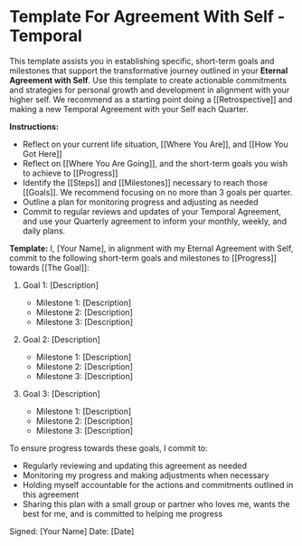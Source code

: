 # Template For Agreement With Self - Temporal

This template assists you in establishing specific, short-term goals and milestones that support the transformative journey outlined in your **Eternal Agreement with Self**. Use this template to create actionable commitments and strategies for personal growth and development in alignment with your higher self. We recommend as a starting point doing a [[Retrospective]] and making a new Temporal Agreement with your Self each Quarter. 

**Instructions:**

-   Reflect on your current life situation, [[Where You Are]], and [[How You Got Here]]   
-   Reflect on [[Where You Are Going]], and the short-term goals you wish to achieve to [[Progress]] 
-   Identify the [[Steps]] and [[Milestones]] necessary to reach those [[Goals]]. We recommend focusing on no more than 3 goals per quarter. 
-   Outline a plan for monitoring progress and adjusting as needed
-   Commit to regular reviews and updates of your Temporal Agreement, and use your Quarterly agreement to inform your monthly, weekly, and daily plans. 

**Template:** I, [Your Name], in alignment with my Eternal Agreement with Self, commit to the following short-term goals and milestones to [[Progress]] towards [[The Goal]]:

1.  Goal 1: [Description]
    
    -   Milestone 1: [Description]
    -   Milestone 2: [Description]
    -   Milestone 3: [Description]

2.  Goal 2: [Description]
    
    -   Milestone 1: [Description]
    -   Milestone 2: [Description]
    -   Milestone 3: [Description]

3.  Goal 3: [Description]
    
    -   Milestone 1: [Description]
    -   Milestone 2: [Description]
    -   Milestone 3: [Description]

To ensure progress towards these goals, I commit to:

-   Regularly reviewing and updating this agreement as needed  
-   Monitoring my progress and making adjustments when necessary  
-   Holding myself accountable for the actions and commitments outlined in this agreement  
-   Sharing this plan with a small group or partner who loves me, wants the best for me, and is committed to helping me progress 

Signed: [Your Name] Date: [Date]
